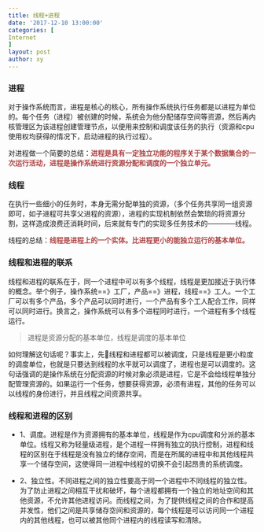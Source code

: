 ```yaml
---
title: 线程+进程
date: '2017-12-10 13:00:00'
categories: [
Internet
]
layout: post
author: xy
---
```


### 进程
    
对于操作系统而言，进程是核心的核心，所有操作系统执行任务都是以进程为单位的。每个任务（进程）被创建的时候，系统会为他分配储存空间等资源，然后再内核管理区为该进程创建管理节点，以便用来控制和调度该任务的执行（资源和cpu使用权均获得的情况下，启动进程的执行过程）。

对进程做一个简要的总结：<span style="font-weight:bold;color:#ac4142">进程是具有一定独立功能的程序关于某个数据集合的一次运行活动，进程是操作系统进行资源分配和调度的一个独立单元。</span>

### 线程

在执行一些细小的任务时，本身无需分配单独的资源，（多个任务共享同一组资源即可，如子进程可共享父进程的资源），进程的实现机制依然会繁琐的将资源分割，这样造成浪费还消耗时间，后来就有专门的实现多任务技术的————线程。

线程的总结：<span style="font-weight:bold;color:#ac4142">线程是进程上的一个实体。比进程更小的能独立运行的基本单位。</span>

### 线程和进程的联系
    
线程和进程的联系在于，同一个进程中可以有多个线程，线程是更加接近于执行体的概念。举个例子，操作系统==》工厂，产品==》进程，线程==》工人。一个工厂可以有多个产品，多个产品可以同时进行，一个产品有多个工人配合工作，同样可以同时进行。换言之，操作系统可以有多个进程同时进行，一个进程有多个线程运行。

>进程是资源分配的基本单位，线程是调度的基本单位

如何理解这句话呢？事实上，先线程和进程都可以被调度，只是线程是更小粒度的调度单位，也就是只要达到线程的水平就可以调度了，进程也是可以调度的。这句话强调的是操作系统在分配资源的时候对象必须是进程，它是不会给线程单独分配管理资源的。如果运行一个任务，想要获得资源，必须有进程，其他的任务可以以线程的身份进行，并且线程之间资源共享。
    
### 线程和进程的区别

* 1、调度。进程是作为资源拥有的基本单位，线程是作为cpu调度和分派的基本单位。线程又称为轻量级进程，是个进程一样拥有独立的执行控制，进程和线程的区别在于线程是没有独立的储存空间，而是在所属的进程中和其他线程共享一个储存空间，这使得同一进程中线程的切换不会引起昂贵的系统调度。
    
* 2、独立性。不同进程之间的独立性要高于同一个进程中不同线程的独立性。为了防止进程之间相互干扰和破坏，每个进程都拥有一个独立的地址空间和其他资源，不允许其他进程访问。而线程之间，为了提供线程之间的合作和提高并发性，他们之间是共享储存空间和资源的，每个线程是可以访问同一个进程内的其他线程，也可以被其他同个进程内的线程读写和清除。


 










